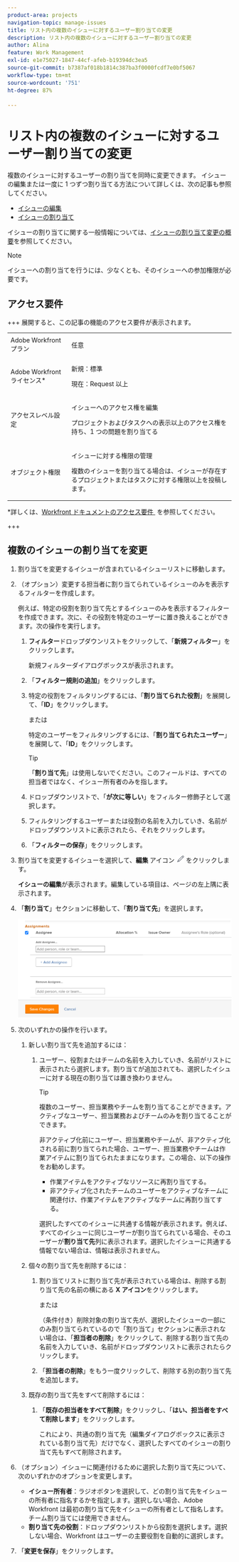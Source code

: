 ```yaml
---
product-area: projects
navigation-topic: manage-issues
title: リスト内の複数のイシューに対するユーザー割り当ての変更
description: リスト内の複数のイシューに対するユーザー割り当ての変更
author: Alina
feature: Work Management
exl-id: e1e75027-1847-44cf-afeb-b19394dc3ea5
source-git-commit: b7387af018b1814c387ba3f0000fcdf7e0bf5067
workflow-type: tm+mt
source-wordcount: '751'
ht-degree: 87%

---
```


# リスト内の複数のイシューに対するユーザー割り当ての変更

<!--Audited: 07/2024-->
<!--
<p data-mc-conditions="QuicksilverOrClassic.Draft mode">(NOTE: similar article exists for tasks)</p>
-->

複数のイシューに対するユーザーの割り当てを同時に変更できます。 イシューの編集または一度に 1 つずつ割り当てる方法について詳しくは、次の記事も参照してください。

* [イシューの編集](../../../manage-work/issues/manage-issues/edit-issues.md)
* [イシューの割り当て](../../../manage-work/issues/manage-issues/assign-issues.md)

イシューの割り当てに関する一般情報については、[イシューの割り当て変更の概要](../../../manage-work/issues/manage-issues/modify-issue-assignments-overview.md)を参照してください。

>[!NOTE]
>
>イシューへの割り当てを行うには、少なくとも、そのイシューへの参加権限が必要です。

## アクセス要件

+++ 展開すると、この記事の機能のアクセス要件が表示されます。

<table style="table-layout:auto"> 
 <col> 
 <col> 
 <tbody> 
  <tr> 
   <td role="rowheader">Adobe Workfront プラン</td> 
   <td> <p>任意 </p> </td> 
  </tr> 
  <tr> 
   <td role="rowheader">Adobe Workfront ライセンス*</td> 
   <td> <p>新規：標準 </p>
   <p>現在：Request 以上</p> </td> 
  </tr> 
  <tr> 
   <td role="rowheader">アクセスレベル設定</td> 
   <td> <p>イシューへのアクセス権を編集</p> <p>プロジェクトおよびタスクへの表示以上のアクセス権を持ち、1 つの問題を割り当てる</p> </td> 
  </tr> 
  <tr> 
   <td role="rowheader">オブジェクト権限</td> 
   <td> <p>イシューに対する権限の管理</p> <p>複数のイシューを割り当てる場合は、イシューが存在するプロジェクトまたはタスクに対する権限以上を投稿します。</p>  </td> 
  </tr> 
 </tbody> 
</table>

*詳しくは、[Workfront ドキュメントのアクセス要件 &#x200B;](/help/quicksilver/administration-and-setup/add-users/access-levels-and-object-permissions/access-level-requirements-in-documentation.md) を参照してください。

+++

<!--
<div data-mc-conditions="QuicksilverOrClassic.Draft mode">
<h2>When to modify user assignments on issues</h2>
<p>(NOTE:&nbsp;drafted and moved to the overview article: Modify issue assignments overview)</p>
<p>You might want to modify the user assignments for multiple issues for a variety of&nbsp;reasons, including the following:</p>
<ul>
<li>Users join or leave&nbsp;your team</li>
<li>A user takes a vacation that extends beyond the issue&nbsp;due dates</li>
<li>A specific role or user is set as the assignee for multiple issues and you want to quickly modify all items to be assigned to a different user or role</li>
</ul>
</div>
-->

## 複数のイシューの割り当てを変更

1. 割り当てを変更するイシューが含まれているイシューリストに移動します。
1. （オプション）変更する担当者に割り当てられているイシューのみを表示するフィルターを作成します。

   例えば、特定の役割を割り当て先とするイシューのみを表示するフィルターを作成できます。次に、その役割を特定のユーザーに置き換えることができます。次の操作を実行します。

   1. **フィルター**&#x200B;ドロップダウンリストをクリックして、「**新規フィルター**」をクリックします。

      新規フィルターダイアログボックスが表示されます。

   1. 「**フィルター規則の追加**」をクリックします。
   1. 特定の役割をフィルタリングするには、「**割り当てられた役割**」を展開して、「**ID**」をクリックします。

      または

      特定のユーザーをフィルタリングするには、「**割り当てられたユーザー**」を展開して、「**ID**」をクリックします。

      >[!TIP]
      >
      >「**割り当て先**」は使用しないでください。このフィールドは、すべての担当者ではなく、イシュー所有者のみを指します。

   1. ドロップダウンリストで、「**が次に等しい**」をフィルター修飾子として選択します。
   1. フィルタリングするユーザーまたは役割の名前を入力していき、名前がドロップダウンリストに表示されたら、それをクリックします。
   1. 「**フィルターの保存**」をクリックします。

1. 割り当てを変更するイシューを選択して、**編集** アイコン ![&#x200B; 編集アイコン &#x200B;](assets/qs-edit-icon.png) をクリックします。

   **イシューの編集**&#x200B;が表示されます。編集している項目は、ページの左上隅に表示されます。

1. 「**割り当て**」セクションに移動して、「**割り当て先**」を選択します。

   ![&#x200B; 割り当てエリア &#x200B;](assets/classic-assignmens-area-on-edit-box-350x119.png)

1. 次のいずれかの操作を行います。

   1. 新しい割り当て先を追加するには：

      1. ユーザー、役割またはチームの名前を入力していき、名前がリストに表示されたら選択します。割り当てが追加されても、選択したイシューに対する現在の割り当ては置き換わりません。

         >[!TIP]
         >
         >複数のユーザー、担当業務やチームを割り当てることができます。アクティブなユーザー、担当業務およびチームのみを割り当てることができます。
         >
         >非アクティブ化前にユーザー、担当業務やチームが、非アクティブ化される前に割り当てられた場合、ユーザー、担当業務やチームは作業アイテムに割り当てられたままになります。この場合、以下の操作をお勧めします。
         >
         >* 作業アイテムをアクティブなリソースに再割り当てする。
         >* 非アクティブ化されたチームのユーザーをアクティブなチームに関連付け、作業アイテムをアクティブなチームに再割り当てする。

         選択したすべてのイシューに共通する情報が表示されます。例えば、すべてのイシューに同じユーザーが割り当てられている場合、そのユーザーが&#x200B;**割り当て先**&#x200B;列に表示されます。選択したイシューに共通する情報でない場合は、情報は表示されません。

   1. 個々の割り当て先を削除するには：

      1. 割り当てリストに割り当て先が表示されている場合は、削除する割り当て先の名前の横にある **X アイコン**&#x200B;をクリックします。

         または

         （条件付き）削除対象の割り当て先が、選択したイシューの一部にのみ割り当てられているので「割り当て」セクションに表示されない場合は、「**担当者の削除**」をクリックして、削除する割り当て先の名前を入力していき、名前がドロップダウンリストに表示されたらクリックします。

      1. 「**担当者の削除**」をもう一度クリックして、削除する別の割り当て先を追加します。

   1. 既存の割り当て先をすべて削除するには：

      1. 「**既存の担当者をすべて削除**」をクリックし、「**はい、担当者をすべて削除します**」をクリックします。

         これにより、共通の割り当て先（編集ダイアログボックスに表示されている割り当て先）だけでなく、選択したすべてのイシューの割り当て先もすべて削除されます。

1. （オプション）イシューに関連付けるために選択した割り当て先について、次のいずれかのオプションを変更します。

   * **イシュー所有者**：ラジオボタンを選択して、どの割り当て先をイシューの所有者に指名するかを指定します。選択しない場合、Adobe Workfront は最初の割り当て先をイシューの所有者として指名します。チーム割り当てには使用できません。
   * **割り当て先の役割**：ドロップダウンリストから役割を選択します。選択しない場合、Workfront はユーザーの主要役割を自動的に選択します。

1. 「**変更を保存**」をクリックします。
